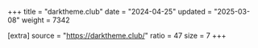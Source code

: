+++
title = "darktheme.club"
date = "2024-04-25"
updated = "2025-03-08"
weight = 7342

[extra]
source = "https://darktheme.club/"
ratio = 47
size = 7
+++
